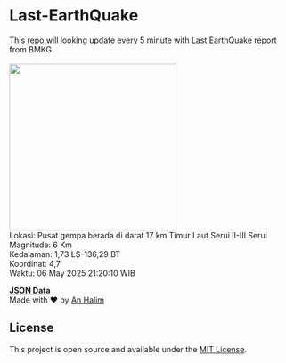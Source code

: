# Last-EarthQuake
This repo will looking update every 5 minute with Last EarthQuake report from BMKG
<br>
<br>
<img src="undefined" width="300"/>
<br>
Lokasi: Pusat gempa berada di darat 17 km Timur Laut Serui  II-III Serui <br>
Magnitude: 6 Km <br>
Kedalaman: 1,73 LS-136,29 BT <br>
Koordinat: 4,7 <br>
Waktu: 06 May 2025 21:20:10 WIB <br>

<a href="./data/data.json">**JSON Data**</a>
<br>
Made with ❤️ by <a href="https://github.com/an-halim">An Halim</a>
## License

This project is open source and available under the [MIT License](LICENSE).
